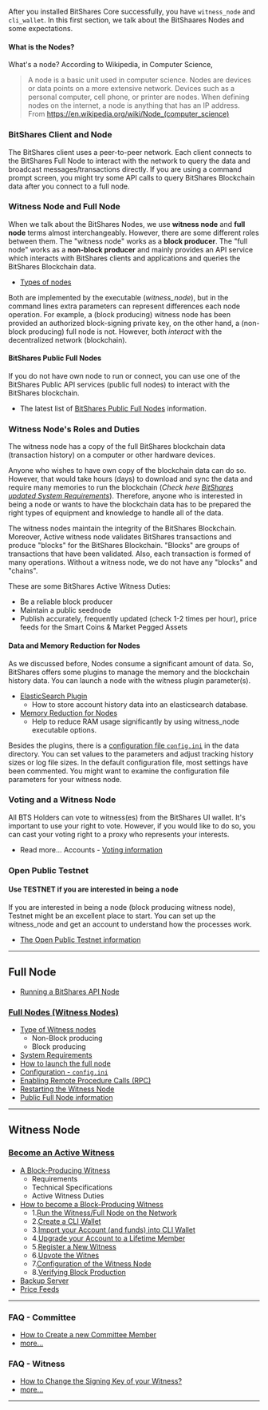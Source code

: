 After you installed BitShares Core successfully, you have `witness_node` and `cli_wallet`. In this first section, we talk about the BitShaares Nodes and some expectations.


#### What is the Nodes?
What's a node? According to Wikipedia, in Computer Science, 
 > A node is a basic unit used in computer science. Nodes are devices or data points on a more extensive network. Devices such as a personal computer, cell phone, or printer are nodes. When defining nodes on the internet, a node is anything that has an IP address.  
From <https://en.wikipedia.org/wiki/Node_(computer_science)> 

### BitShares Client and Node

The BitShares client uses a peer-to-peer network. Each client connects to the BitShares Full Node to interact with the network to query the data and broadcast messages/transactions directly. If you are using a command prompt screen, you might try some API calls to query BitShares Blockchain data after you connect to a full node. 

### Witness Node and Full Node  

When we talk about the BitShares Nodes, we use **witness node** and **full node** terms almost interchangeably.  However, there are some different roles between them. The "witness node" works as a **block producer**. The "full node" works as a **non-block producer** and mainly provides an API service which interacts with BitShares clients and applications and queries the BitShares Blockchain data. 

- [Types of nodes](/core/nodes_full_witness/full_nodes.md#full-nodes-witness-nodes)

Both are implemented by the executable (*witness_node*), but in the command lines extra parameters can represent differences each node operation.  For example, a (block producing) witness node has been provided an authorized block-signing private key, on the other hand, a (non-block producing) full node is not.  However, both *interact* with the decentralized network (blockchain). 

#### BitShares Public Full Nodes
If you do not have own node to run or connect, you can use one of the BitShares Public API services (public full nodes) to interact with the BitShares blockchain. 

- The latest list of [BitShares Public Full Nodes](https://github.com/bitshares/bitshares-ui/blob/staging/app/api/apiConfig.js#L67) information.

### Witness Node's Roles and Duties

The witness node has a copy of the full BitShares blockchain data (transaction history) on a computer or other hardware devices.  

Anyone who wishes to have own copy of the blockchain data can do so. However, that would take hours (days) to download and sync the data and require many memories to run the blockchain (*Check here [BitShares updated System Requirements](/core/nodes_full_witness/full_nodes.md#system-requirements)*). Therefore, anyone who is interested in being a node or wants to have the blockchain data has to be prepared the right types of equipment and knowledge to handle all of the data. 

The witness nodes maintain the integrity of the BitShares Blockchain. Moreover, Active witness node validates BitShares transactions and produce "blocks" for the BitShares Blockchain.  "Blocks" are groups of transactions that have been validated. Also, each transaction is formed of many operations. Without a witness node, we do not have any "blocks" and "chains".

These are some BitShares Active Witness Duties:

- Be a reliable block producer
- Maintain a public seednode
- Publish accurately, frequently updated (check 1-2 times per hour), price feeds for the Smart Coins & Market Pegged Assets

#### Data and Memory Reduction for Nodes
As we discussed before, Nodes consume a significant amount of data. So, BitShares offers some plugins to manage the memory and the blockchain history data. You can launch a node with the witness plugin parameter(s).  

- [ElasticSearch Plugin](/forge/plugins/elastic_search_plugin.md#elasticsearch-plugin)
  - How to store account history data into an elasticsearch database.
- [Memory Reduction for Nodes](/forge/plugins/nodes_memory_reduction.md#memory-reduction-for-nodes)
  - Help to reduce RAM usage significantly by using witness_node executable options.

Besides the plugins, there is a [configuration file `config.ini`](/core/nodes_full_witness/full_nodes.md#configuration) in the data directory. You can set values to the parameters and adjust tracking history sizes or log file sizes.   In the default configuration file, most settings have been commented.  You might want to examine the configuration file parameters for your witness node. 


### Voting and a Witness Node
All BTS Holders can vote to witness(es) from the BitShares UI wallet. It's important to use your right to vote. However, if you would like to do so, you can cast your voting right to a proxy who represents your interests. 

- Read more... Accounts - [Voting information](/core/accounts/accounts/voting-bh.md#voting)

### Open Public Testnet

#### Use TESTNET if you are interested in being a node

If you are interested in being a node (block producing witness node), Testnet might be an excellent place to start. You can set up the witness_node and get an account to understand how the processes work. 

- [The Open Public Testnet information](/core/testnets/public_testnet_details.md#the-open-public-testnet-information)

***


## Full Node

- [Running a BitShares API Node](/core/nodes_full_witness/running-api-node.md#running-a-bitshares-api-node)   


### [Full Nodes (Witness Nodes)](/core/nodes_full_witness/full_nodes.md#full-nodes-witness-nodes)
- [Type of Witness nodes](/core/nodes_full_witness/full_nodes.md#type-of-witness-nodes)
   - Non-Block producing
   - Block producing
- [System Requirements](/core/nodes_full_witness/full_nodes.md#system-requirements)      
- [How to launch the full node](/core/nodes_full_witness/full_nodes.md#how-to-launch-the-full-node)
- [Configuration - `config.ini`](/core/nodes_full_witness/full_nodes.md#configuration)
- [Enabling Remote Procedure Calls (RPC)](/core/nodes_full_witness/full_nodes.md#enabling-remote-procedure-calls-rpc)
- [Restarting the Witness Node](/core/nodes_full_witness/full_nodes.md#restarting-the-witness-node)
- [Public Full Node information](/core/nodes_full_witness/full_nodes.md#public-full-node-information)

***

## Witness Node

### [Become an Active Witness](/core/nodes_full_witness/active_witness.md#become-an-active-witness)

- [A Block-Producing Witness](/core/nodes_full_witness/active_witness.md#a-block-producing-witness)
   - Requirements
   - Technical Specifications
   - Active Witness Duties
 - [How to become a Block-Producing Witness](/core/nodes_full_witness/active_witness.md#how-to-become-a-block-producing-witness)
   - 1.[Run the Witness/Full Node on the Network](/core/nodes_full_witness/active_witness.md#1-run-the-witnessfull-node-on-the-network)
   - 2.[Create a CLI Wallet](/core/nodes_full_witness/active_witness.md#2-create-a-cli-wallet)
   - 3.[Import your Account (and funds) into CLI Wallet](/core/nodes_full_witness/active_witness.md#3-import-your-account-and-funds-into-cli-wallet)
   - 4.[Upgrade your Account to a Lifetime Member](/core/nodes_full_witness/active_witness.md#4-upgrade-your-account-to-a-lifetime-member)
   - 5.[Register a New Witness](/core/nodes_full_witness/active_witness.md#5-registering-a-new-witness)
   - 6.[Upvote the Witnes](/core/nodes_full_witness/active_witness.md#6-upvote-the-witness)
   - 7.[Configuration of the Witness Node](/core/nodes_full_witness/active_witness.md#7-configuration-of-the-witness-node)
   - 8.[Verifying Block Production](/core/nodes_full_witness/active_witness.md#8-verifying-block-production)
- [Backup Server](/core/nodes_full_witness/active_witness.md#backup-server)
- [Price Feeds](/core/nodes_full_witness/active_witness.md#price-feeds)

***

### FAQ - Committee

- [How to Create a new Committee Member](/core/tutorials/committee_howto.md#how-to-creating-a-new-committee-member)
- [more... ](/core/tutorials/FAQ.md#committee)

### FAQ - Witness 
- [How to Change the Signing Key of your Witness?](/core/tutorials/FAQ.md#q-how-to-change-the-signing-key-of-your-witness)
- [more...](/core/tutorials/FAQ.md#witness)

***
